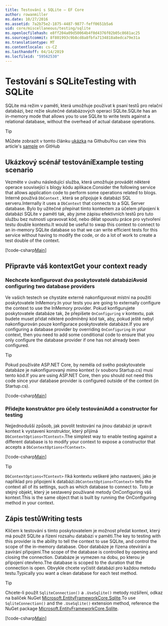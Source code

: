 ```yaml
---
title: Testování s SQLite – EF Core
author: rowanmiller
ms.date: 10/27/2016
ms.assetid: 7a2b75e2-1875-4487-9877-feff0651b5a6
uid: core/miscellaneous/testing/sqlite
ms.openlocfilehash: e8ff204a09d50064b4f0d4376f02b05c8681ac25
ms.sourcegitcommit: 8f801993c9b8cd8a8fbfa7134818a8edca79e31a
ms.translationtype: MT
ms.contentlocale: cs-CZ
ms.lasthandoff: 04/14/2019
ms.locfileid: "59562530"
---
```

# <a name="testing-with-sqlite"></a><span data-ttu-id="9eee7-102">Testování s SQLite</span><span class="sxs-lookup"><span data-stu-id="9eee7-102">Testing with SQLite</span></span>

<span data-ttu-id="9eee7-103">SQLite má režim v paměti, která umožňuje používat k psaní testů pro relační databázi, bez režie skutečné databázových operací SQLite.</span><span class="sxs-lookup"><span data-stu-id="9eee7-103">SQLite has an in-memory mode that allows you to use SQLite to write tests against a relational database, without the overhead of actual database operations.</span></span>

> [!TIP]  
> <span data-ttu-id="9eee7-104">Můžete zobrazit v tomto článku [ukázka](https://github.com/aspnet/EntityFramework.Docs/tree/master/samples/core/Miscellaneous/Testing) na Githubu</span><span class="sxs-lookup"><span data-stu-id="9eee7-104">You can view this article's [sample](https://github.com/aspnet/EntityFramework.Docs/tree/master/samples/core/Miscellaneous/Testing) on GitHub</span></span>

## <a name="example-testing-scenario"></a><span data-ttu-id="9eee7-105">Ukázkový scénář testování</span><span class="sxs-lookup"><span data-stu-id="9eee7-105">Example testing scenario</span></span>

<span data-ttu-id="9eee7-106">Vezměte v úvahu následující služba, která umožňuje provádět některé operace související s blogy kódu aplikace.</span><span class="sxs-lookup"><span data-stu-id="9eee7-106">Consider the following service that allows application code to perform some operations related to blogs.</span></span> <span data-ttu-id="9eee7-107">Interně používá `DbContext` , která se připojuje k databázi SQL serveru.</span><span class="sxs-lookup"><span data-stu-id="9eee7-107">Internally it uses a `DbContext` that connects to a SQL Server database.</span></span> <span data-ttu-id="9eee7-108">Bylo by užitečné přepínat tímto kontextem za účelem připojení k databázi SQLite v paměti tak, aby jsme zápisu efektivních testů pro tuto službu bez nutnosti upravovat kód, nebo dělat spoustu práce pro vytvoření testu double kontextu.</span><span class="sxs-lookup"><span data-stu-id="9eee7-108">It would be useful to swap this context to connect to an in-memory SQLite database so that we can write efficient tests for this service without having to modify the code, or do a lot of work to create a test double of the context.</span></span>

[!code-csharp[Main](../../../../samples/core/Miscellaneous/Testing/BusinessLogic/BlogService.cs)]

## <a name="get-your-context-ready"></a><span data-ttu-id="9eee7-109">Připravte váš kontext</span><span class="sxs-lookup"><span data-stu-id="9eee7-109">Get your context ready</span></span>

### <a name="avoid-configuring-two-database-providers"></a><span data-ttu-id="9eee7-110">Nechcete konfigurovat dva poskytovatelé databází</span><span class="sxs-lookup"><span data-stu-id="9eee7-110">Avoid configuring two database providers</span></span>

<span data-ttu-id="9eee7-111">Ve vašich testech se chystáte externě nakonfigurovat místní na použití poskytovatele InMemory.</span><span class="sxs-lookup"><span data-stu-id="9eee7-111">In your tests you are going to externally configure the context to use the InMemory provider.</span></span> <span data-ttu-id="9eee7-112">Pokud konfigurujete poskytovatele databáze tak, že přepíšete `OnConfiguring` v kontextu, pak budete muset přidat některé podmíněný kód tak, aby, pokud ještě nebyl nakonfigurován pouze konfigurace poskytovatele databáze.</span><span class="sxs-lookup"><span data-stu-id="9eee7-112">If you are configuring a database provider by overriding `OnConfiguring` in your context, then you need to add some conditional code to ensure that you only configure the database provider if one has not already been configured.</span></span>

> [!TIP]  
> <span data-ttu-id="9eee7-113">Pokud používáte ASP.NET Core, by neměla od svého poskytovatele databáze je nakonfigurovaný mimo kontext (v souboru Startup.cs) musí tento kód.</span><span class="sxs-lookup"><span data-stu-id="9eee7-113">If you are using ASP.NET Core, then you should not need this code since your database provider is configured outside of the context (in Startup.cs).</span></span>

[!code-csharp[Main](../../../../samples/core/Miscellaneous/Testing/BusinessLogic/BloggingContext.cs#OnConfiguring)]

### <a name="add-a-constructor-for-testing"></a><span data-ttu-id="9eee7-114">Přidejte konstruktor pro účely testování</span><span class="sxs-lookup"><span data-stu-id="9eee7-114">Add a constructor for testing</span></span>

<span data-ttu-id="9eee7-115">Nejjednodušší způsob, jak povolit testování na jinou databázi je upravit kontext k vystavení konstruktor, který přijímá `DbContextOptions<TContext>`.</span><span class="sxs-lookup"><span data-stu-id="9eee7-115">The simplest way to enable testing against a different database is to modify your context to expose a constructor that accepts a `DbContextOptions<TContext>`.</span></span>

[!code-csharp[Main](../../../../samples/core/Miscellaneous/Testing/BusinessLogic/BloggingContext.cs#Constructors)]

> [!TIP]  
> <span data-ttu-id="9eee7-116">`DbContextOptions<TContext>` říká kontextu veškeré jeho nastavení, jako je například pro připojení k databázi.</span><span class="sxs-lookup"><span data-stu-id="9eee7-116">`DbContextOptions<TContext>` tells the context all of its settings, such as which database to connect to.</span></span> <span data-ttu-id="9eee7-117">Toto je stejný objekt, který je sestavený používané metody OnConfiguring váš kontext.</span><span class="sxs-lookup"><span data-stu-id="9eee7-117">This is the same object that is built by running the OnConfiguring method in your context.</span></span>

## <a name="writing-tests"></a><span data-ttu-id="9eee7-118">Zápis testů</span><span class="sxs-lookup"><span data-stu-id="9eee7-118">Writing tests</span></span>

<span data-ttu-id="9eee7-119">Klíčem k testování s tímto poskytovatelem je možnost předat kontext, který má použít SQLite a řízení rozsahu databázi v paměti.</span><span class="sxs-lookup"><span data-stu-id="9eee7-119">The key to testing with this provider is the ability to tell the context to use SQLite, and control the scope of the in-memory database.</span></span> <span data-ttu-id="9eee7-120">Obor databáze je řízena otevírání a zavírání připojení.</span><span class="sxs-lookup"><span data-stu-id="9eee7-120">The scope of the database is controlled by opening and closing the connection.</span></span> <span data-ttu-id="9eee7-121">Databáze je vymezen na dobu, po kterou je připojení otevřeno.</span><span class="sxs-lookup"><span data-stu-id="9eee7-121">The database is scoped to the duration that the connection is open.</span></span> <span data-ttu-id="9eee7-122">Obvykle chcete vyčistit databázi pro každou metodu testu.</span><span class="sxs-lookup"><span data-stu-id="9eee7-122">Typically you want a clean database for each test method.</span></span>

>[!TIP]
> <span data-ttu-id="9eee7-123">Chcete-li použít `SqliteConnection()` a `.UseSqlite()` metody rozšíření, odkaz na balíček NuGet [Microsoft.EntityFrameworkCore.Sqlite](https://www.nuget.org/packages/Microsoft.EntityFrameworkCore.Sqlite/).</span><span class="sxs-lookup"><span data-stu-id="9eee7-123">To use `SqliteConnection()` and the `.UseSqlite()` extension method, reference the NuGet package [Microsoft.EntityFrameworkCore.Sqlite](https://www.nuget.org/packages/Microsoft.EntityFrameworkCore.Sqlite/).</span></span>

[!code-csharp[Main](../../../../samples/core/Miscellaneous/Testing/TestProject/SQLite/BlogServiceTests.cs)]
